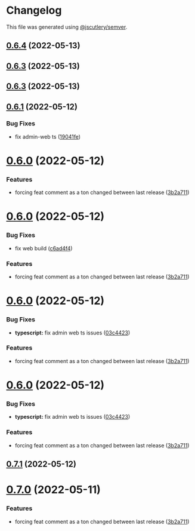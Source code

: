 # Changelog

This file was generated using [@jscutlery/semver](https://github.com/jscutlery/semver).

## [0.6.4](https://github.com/caribou-crew/mezzo/compare/v0.6.3...v0.6.4) (2022-05-13)

## [0.6.3](https://github.com/caribou-crew/mezzo/compare/v0.6.2...v0.6.3) (2022-05-13)

## [0.6.3](https://github.com/caribou-crew/mezzo/compare/v0.6.2...v0.6.3) (2022-05-13)

## [0.6.1](https://github.com/caribou-crew/mezzo/compare/v0.6.0...v0.6.1) (2022-05-12)

### Bug Fixes

- fix admin-web ts ([19041fe](https://github.com/caribou-crew/mezzo/commit/19041fe699378f1c98a6a7e86c8bd0369d927701))

# [0.6.0](https://github.com/caribou-crew/mezzo/compare/v0.5.0...v0.6.0) (2022-05-12)

### Features

- forcing feat comment as a ton changed between last release ([3b2a711](https://github.com/caribou-crew/mezzo/commit/3b2a711559d8e9cd4321a72bf2e0f367f791fccc))

# [0.6.0](https://github.com/caribou-crew/mezzo/compare/v0.5.0...v0.6.0) (2022-05-12)

### Bug Fixes

- fix web build ([c6ad4f4](https://github.com/caribou-crew/mezzo/commit/c6ad4f43011e9b08a77ace00e3074d285c6ed772))

### Features

- forcing feat comment as a ton changed between last release ([3b2a711](https://github.com/caribou-crew/mezzo/commit/3b2a711559d8e9cd4321a72bf2e0f367f791fccc))

# [0.6.0](https://github.com/caribou-crew/mezzo/compare/v0.5.0...v0.6.0) (2022-05-12)

### Bug Fixes

- **typescript:** fix admin web ts issues ([03c4423](https://github.com/caribou-crew/mezzo/commit/03c4423bb8eb0fef1ba8aa09d284e1d5c731d7b1))

### Features

- forcing feat comment as a ton changed between last release ([3b2a711](https://github.com/caribou-crew/mezzo/commit/3b2a711559d8e9cd4321a72bf2e0f367f791fccc))

# [0.6.0](https://github.com/caribou-crew/mezzo/compare/v0.5.0...v0.6.0) (2022-05-12)

### Bug Fixes

- **typescript:** fix admin web ts issues ([03c4423](https://github.com/caribou-crew/mezzo/commit/03c4423bb8eb0fef1ba8aa09d284e1d5c731d7b1))

### Features

- forcing feat comment as a ton changed between last release ([3b2a711](https://github.com/caribou-crew/mezzo/commit/3b2a711559d8e9cd4321a72bf2e0f367f791fccc))

## [0.7.1](https://github.com/caribou-crew/mezzo/compare/v0.7.0...v0.7.1) (2022-05-12)

# [0.7.0](https://github.com/caribou-crew/mezzo/compare/v0.6.0...v0.7.0) (2022-05-11)

### Features

- forcing feat comment as a ton changed between last release ([3b2a711](https://github.com/caribou-crew/mezzo/commit/3b2a711559d8e9cd4321a72bf2e0f367f791fccc))
